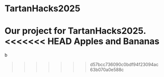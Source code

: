 # TartanHacks2025
Our project for TartanHacks2025.
<<<<<<< HEAD
Apples and Bananas
=======
b
>>>>>>> d57bcc736090c0bdf94f23094ac63b070a0e588c

